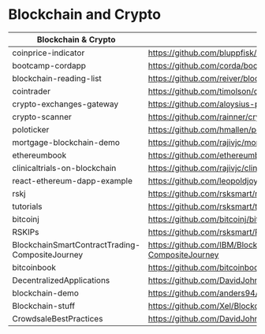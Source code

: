 # Blockchain and Crypto

| Blockchain & Crypto  |                          URL                                                             |
|----------|------------------------------------------------------------------------------------------------|
|coinprice-indicator|https://github.com/bluppfisk/coinprice-indicator|
|bootcamp-cordapp|https://github.com/corda/bootcamp-cordapp|
|blockchain-reading-list|https://github.com/reiver/blockchain-reading-list|
|cointrader|https://github.com/timolson/cointrader|
|crypto-exchanges-gateway|https://github.com/aloysius-pgast/crypto-exchanges-gateway|
|crypto-scanner|https://github.com/rainner/crypto-scanner|
|poloticker|https://github.com/hmallen/poloticker|
|mortgage-blockchain-demo|https://github.com/rajivjc/mortgage-blockchain-demo|
|ethereumbook|https://github.com/ethereumbook/ethereumbook|
|clinicaltrials-on-blockchain|https://github.com/rajivjc/clinicaltrials-on-blockchain|
|react-ethereum-dapp-example|https://github.com/leopoldjoy/react-ethereum-dapp-example|
|rskj|https://github.com/rsksmart/rskj|
|tutorials|https://github.com/rsksmart/tutorials|
|bitcoinj|https://github.com/bitcoinj/bitcoinj|
|RSKIPs|https://github.com/rsksmart/RSKIPs|
|BlockchainSmartContractTrading-CompositeJourney|https://github.com/IBM/BlockchainSmartContractTrading-CompositeJourney|
|bitcoinbook|https://github.com/bitcoinbook/bitcoinbook|
|DecentralizedApplications|https://github.com/DavidJohnstonCEO/DecentralizedApplications|
|blockchain-demo|https://github.com/anders94/blockchain-demo|
|Blockchain-stuff|https://github.com/Xel/Blockchain-stuff|
|CrowdsaleBestPractices|https://github.com/DavidJohnstonCEO/CrowdsaleBestPractices|
